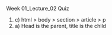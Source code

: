 Week 01_Lecture_02 Quiz

1. c) html > body > section > article > p
2. a) Head is the parent, title is the child

